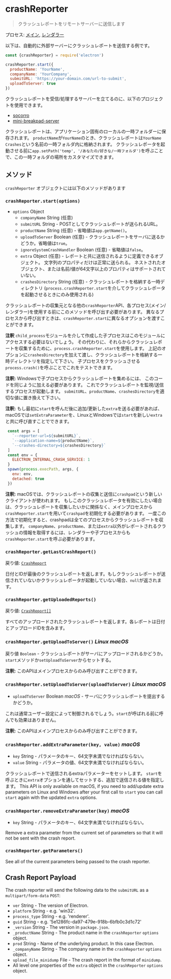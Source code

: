 # crashReporter

> クラッシュレポートをリモートサーバーに送信します

プロセス: [メイン](../glossary.md#main-process), [レンダラー](../glossary.md#renderer-process)

以下は、自動的に外部サーバーにクラッシュレポートを送信する例です。

```javascript
const {crashReporter} = require('electron')

crashReporter.start({
  productName: 'YourName',
  companyName: 'YourCompany',
  submitURL: 'https://your-domain.com/url-to-submit',
  uploadToServer: true
})
```

クラッシュレポートを受信/処理するサーバーを立てるのに、以下のプロジェクトを使用できます。

* [socorro](https://github.com/mozilla/socorro)
* [mini-breakpad-server](https://github.com/electron/mini-breakpad-server)

クラッシュレポートは、アプリケーション固有のローカルの一時フォルダーに保存されます。 `productName`が`YourName`のとき、クラッシュレポートは`YourName Crashes`という名前の一時フォルダ内に格納されます。 クラッシュレポータを起動させる前に`app.setPath('temp', '/あなたの/好きな/一時フォルダ')`を呼ぶことで、この一時フォルダの場所をカスタマイズできます。

## メソッド

`crashReporter` オブジェクトには以下のメソッドがあります

### `crashReporter.start(options)`

* `options` Object 
  * `companyName` String (任意)
  * `submitURL` String - POSTとしてクラッシュレポートが送られるURL。
  * `productName` String (任意) - 省略値は`app.getName()`。
  * `uploadToServer` Boolean (任意) - クラッシュレポートをサーバに送るかどうか。省略値は`true`。
  * `ignoreSystemCrashHandler` Boolean (任意) - 省略値は`false`。
  * `extra` Object (任意) - レポートと共に送信されるように定義できるオブジェクト。 文字列のプロパティだけは正常に送られる。 ネストされたオブジェクト、または名前/値が64文字以上のプロパティはサポートされていない。
  * `crashesDirectory` String (任意) - クラッシュレポートを格納する一時ディレクトリ (`process.crashReporter.start`を介してクラッシュレポータを起動させるときにのみ使用される)

クラッシュレポートの収集元となる他の`crashReporter`API、各プロセス(メイン/レンダラー)を使用する前にこのメソッドを呼び出す必要があります。 異なるプロセスから呼び出すときは、`crashReporter.start`に異なるオプションを渡すことができます。

**注釈** `child_process`モジュールを介して作成した子プロセスはこのモジュールにアクセスする必要はないでしょう。 その代わりに、それらからクラッシュレポートを収集するために、`process.crashReporter.start`を使用します。 上記のオプションに`crashesDirectory`を加えて渡し、クラッシュレポートを格納する一時ディレクトリを指定して下さい。 子プロセスをクラッシュさせる`process.crash()`を呼ぶことでこれをテストできます。

**注釈:** Windowsで子プロセスからクラッシュレポートを集めるには、 このコードを同じように加える必要があります。 これでクラッシュレポートを監視/送信するプロセスが起動します。 `submitURL`、`productName`、`crashesDirectory`を適切な値に置き換えて下さい。

**注釈:** もし最初に`start`を呼んだ後に追加/更新した`extra`を送る必要があれば、macOSでは`setExtraParameter`を、LinuxとWindowsでは`start`を新しい`extra`と共に呼び直すことでできます。

```js
 const args = [
   `--reporter-url=${submitURL}`,
   `--application-name=${productName}`,
   `--crashes-directory=${crashesDirectory}`
 ]
 const env = {
   ELECTRON_INTERNAL_CRASH_SERVICE: 1
 }
 spawn(process.execPath, args, {
   env: env,
   detached: true
 })
```

**注釈:** macOSでは、クラッシュレポートの収集と送信に`crashpad`という新しいクライアントが使われます。 もしこのクラッシュレポータを有効にしたい場合は、クラッシュレポートを収集したいかに関係なく、メインプロセスから`crashReporter.start`を用いて`crashpad`を初期化する必要があります。 一度この方法で初期化すると、crashpadは全てのプロセスからクラッシュレポートを収集します。 `companyName`、`productName`、または`extra`以外がレポートされるクラッシュの情報を取得するには、レンダラーや子プロセスからも`crashReporter.start`を呼ぶ必要があります。

### `crashReporter.getLastCrashReport()`

戻り値: [`CrashReport`](structures/crash-report.md)

日付とIDが最後のクラッシュレポートを返します。もしクラッシュレポートが送信されていないかクラッシュレポータが起動していない場合、`null`が返されます。

### `crashReporter.getUploadedReports()`

戻り値: [`CrashReport[]`](structures/crash-report.md)

すべてのアップロードされたクラッシュレポートを返します。各レポートは日付とアップロードIDを含みます。

### `crashReporter.getUploadToServer()` *Linux* *macOS*

戻り値 `Boolean` - クラッシュレポートがサーバにアップロードされるかどうか。 `start`メソッドか`setUploadToServer`からセットする。

**注釈:** このAPIはメインプロセスからのみ呼び出すことができます。

### `crashReporter.setUploadToServer(uploadToServer)` *Linux* *macOS*

* `uploadToServer` Boolean *macOS* - サーバにクラッシュレポートを提出するかどうか。

これは通常ユーザー設定によって制御されるでしょう。`start`が呼ばれる前に呼んでも効果はありません。

**注釈:** このAPIはメインプロセスからのみ呼び出すことができます。

### `crashReporter.addExtraParameter(key, value)` *macOS*

* `key` String - パラメータのキー、64文字未満でなければならない。
* `value` String - パラメータの値、64文字未満でなければならない。

クラッシュレポートで送信されるextraパラメーターをセットします。 `start`を呼ぶときに`extra`オプションを通してセットする、追加で送信される値を指定します。 This API is only available on macOS, if you need to add/update extra parameters on Linux and Windows after your first call to `start` you can call `start` again with the updated `extra` options.

### `crashReporter.removeExtraParameter(key)` *macOS*

* `key` String - パラメータのキー、64文字未満でなければならない。

Remove a extra parameter from the current set of parameters so that it will not be sent with the crash report.

### `crashReporter.getParameters()`

See all of the current parameters being passed to the crash reporter.

## Crash Report Payload

The crash reporter will send the following data to the `submitURL` as a `multipart/form-data` `POST`:

* `ver` String - The version of Electron.
* `platform` String - e.g. 'win32'.
* `process_type` String - e.g. 'renderer'.
* `guid` String - e.g. '5e1286fc-da97-479e-918b-6bfb0c3d1c72'
* `_version` String - The version in `package.json`.
* `_productName` String - The product name in the `crashReporter` `options` object.
* `prod` String - Name of the underlying product. In this case Electron.
* `_companyName` String - The company name in the `crashReporter` `options` object.
* `upload_file_minidump` File - The crash report in the format of `minidump`.
* All level one properties of the `extra` object in the `crashReporter` `options` object.